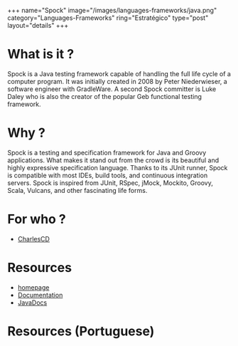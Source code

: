 +++
name="Spock"
image="/images/languages-frameworks/java.png"
category="Languages-Frameworks"
ring="Estratégico"
type="post"
layout="details"
+++

# What is it ?
Spock is a Java testing framework capable of handling the full life cycle of a computer program. It was initially created in 2008 by Peter Niederwieser, a software engineer with GradleWare. A second Spock committer is Luke Daley who is also the creator of the popular Geb functional testing framework.

# Why ?

Spock is a testing and specification framework for Java and Groovy applications. What makes it stand out from the crowd is its beautiful and highly expressive specification language. Thanks to its JUnit runner, Spock is compatible with most IDEs, build tools, and continuous integration servers. Spock is inspired from JUnit, RSpec, jMock, Mockito, Groovy, Scala, Vulcans, and other fascinating life forms.


# For who ?
* [CharlesCD](https://charlescd.io/)

# Resources
* [homepage](https://spockframework.org/)
* [Documentation](https://spockframework.org/spock/docs/2.0/index.html)
* [JavaDocs](https://spockframework.org/spock/javadoc/2.0/index.html)


# Resources (Portuguese)